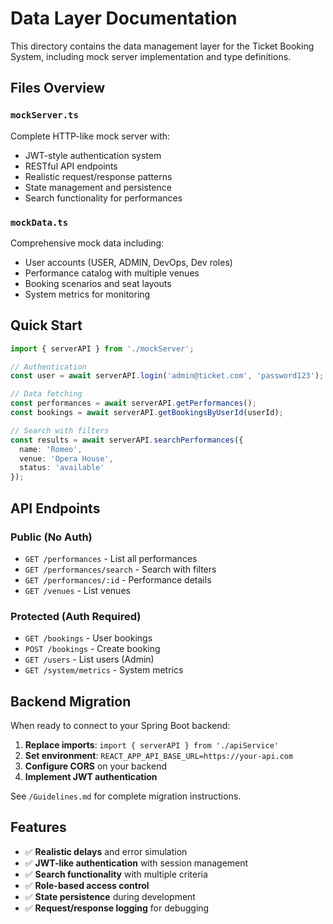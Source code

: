 # Data Layer Documentation

This directory contains the data management layer for the Ticket Booking System, including mock server implementation and type definitions.

## Files Overview

### `mockServer.ts`
Complete HTTP-like mock server with:
- JWT-style authentication system
- RESTful API endpoints
- Realistic request/response patterns
- State management and persistence
- Search functionality for performances

### `mockData.ts`
Comprehensive mock data including:
- User accounts (USER, ADMIN, DevOps, Dev roles)
- Performance catalog with multiple venues
- Booking scenarios and seat layouts
- System metrics for monitoring

## Quick Start

```typescript
import { serverAPI } from './mockServer';

// Authentication
const user = await serverAPI.login('admin@ticket.com', 'password123');

// Data fetching
const performances = await serverAPI.getPerformances();
const bookings = await serverAPI.getBookingsByUserId(userId);

// Search with filters
const results = await serverAPI.searchPerformances({
  name: 'Romeo',
  venue: 'Opera House',
  status: 'available'
});
```

## API Endpoints

### Public (No Auth)
- `GET /performances` - List all performances
- `GET /performances/search` - Search with filters
- `GET /performances/:id` - Performance details
- `GET /venues` - List venues

### Protected (Auth Required)
- `GET /bookings` - User bookings
- `POST /bookings` - Create booking
- `GET /users` - List users (Admin)
- `GET /system/metrics` - System metrics

## Backend Migration

When ready to connect to your Spring Boot backend:

1. **Replace imports**: `import { serverAPI } from './apiService'`
2. **Set environment**: `REACT_APP_API_BASE_URL=https://your-api.com`
3. **Configure CORS** on your backend
4. **Implement JWT authentication**

See `/Guidelines.md` for complete migration instructions.

## Features

- ✅ **Realistic delays** and error simulation
- ✅ **JWT-like authentication** with session management
- ✅ **Search functionality** with multiple criteria
- ✅ **Role-based access control**
- ✅ **State persistence** during development
- ✅ **Request/response logging** for debugging